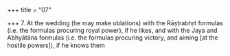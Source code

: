 +++
title = "07"

+++
7. At the wedding (he may make oblations) with the Rāṣṭrabhṛt formulas (i.e. the formulas procuring royal power), if he likes, and with the Jaya and Abhyātāna formulas (i.e. the formulas procuring victory, and aiming [at the hostile powers]), if he knows them
